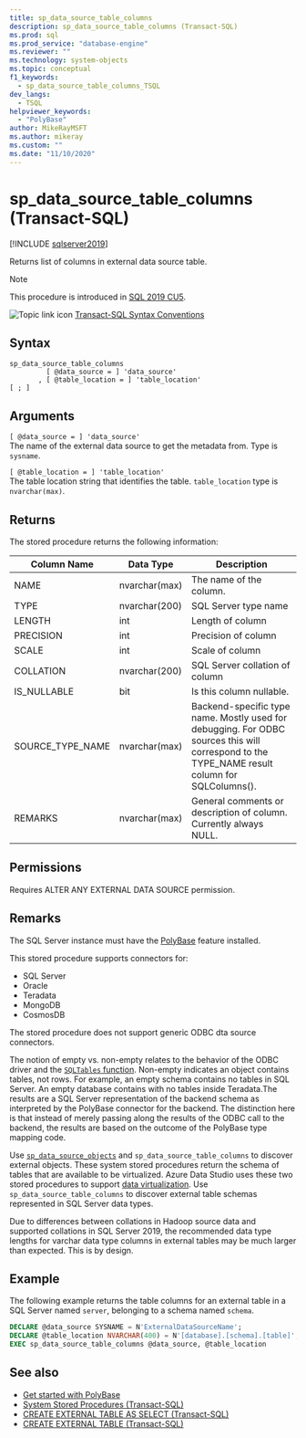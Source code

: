 ```yaml
---
title: sp_data_source_table_columns
description: sp_data_source_table_columns (Transact-SQL)
ms.prod: sql
ms.prod_service: "database-engine"
ms.reviewer: ""
ms.technology: system-objects
ms.topic: conceptual
f1_keywords: 
  - sp_data_source_table_columns_TSQL
dev_langs:
  - TSQL
helpviewer_keywords: 
  - "PolyBase"
author: MikeRayMSFT
ms.author: mikeray
ms.custom: ""
ms.date: "11/10/2020"
---
```


# sp_data_source_table_columns (Transact-SQL)

[!INCLUDE [sqlserver2019](../../includes/applies-to-version/sqlserver2019.md)]

Returns list of columns in external data source table.
  
> [!NOTE]
> This procedure is introduced in [SQL 2019 CU5](../../big-data-cluster/release-notes-big-data-cluster.md#cu5).

![Topic link icon](../../database-engine/configure-windows/media/topic-link.gif "Topic link icon") [Transact-SQL Syntax Conventions](../../t-sql/language-elements/transact-sql-syntax-conventions-transact-sql.md)  
  
## Syntax  
  
```sqlsyntax
sp_data_source_table_columns
         [ @data_source = ] 'data_source'
       , [ @table_location = ] 'table_location'
[ ; ]
```  

## Arguments

`[ @data_source = ] 'data_source'`   
The name of the external data source to get the metadata from. Type is `sysname`.

`[ @table_location = ] 'table_location'`   
The table location string that identifies the table. `table_location` type is `nvarchar(max)`.

## Returns

The stored procedure returns the following information:

|Column Name |Data Type |Description|
|---|---|---|
|NAME|nvarchar(max)|The name of the column.
|TYPE|nvarchar(200)|SQL Server type name
|LENGTH|int|Length of column
|PRECISION|int|Precision of column
|SCALE|int|Scale of column
|COLLATION|nvarchar(200)|SQL Server collation of column
|IS_NULLABLE|bit|Is this column nullable.
|SOURCE_TYPE_NAME|nvarchar(max)|Backend-specific type name. Mostly used for debugging. For ODBC sources this will correspond to the TYPE_NAME result column for SQLColumns().
|REMARKS|nvarchar(max)|General comments or description of column. Currently always NULL.|

## Permissions  

Requires ALTER ANY EXTERNAL DATA SOURCE permission.
  
## Remarks  

The SQL Server instance must have the  [PolyBase](../../relational-databases/polybase/polybase-guide.md) feature installed.

This stored procedure supports connectors for:

- SQL Server
- Oracle
- Teradata
- MongoDB
- CosmosDB

The stored procedure does not support generic ODBC dta source connectors.

The notion of empty vs. non-empty relates to the behavior of the ODBC driver and the [`SQLTables` function](../native-client-odbc-api/sqltables.md). Non-empty indicates an object contains tables, not rows. For example, an empty schema contains no tables in SQL Server. An empty database contains with no tables inside Teradata.The results are a SQL Server representation of the backend schema as interpreted by the PolyBase connector for the backend. The distinction here is that instead of merely passing along the results of the ODBC call to the backend, the results are based on the outcome of the PolyBase type mapping code.

Use [`sp_data_source_objects`](sp-data-source-objects.md) and `sp_data_source_table_columns` to discover external objects. These system stored procedures return the schema of tables that are available to be virtualized. Azure Data Studio uses these two stored procedures to support [data virtualization](../../azure-data-studio/extensions/data-virtualization-extension.md). Use `sp_data_source_table_columns` to discover external table schemas represented in SQL Server data types.

Due to differences between collations in Hadoop source data and supported collations in SQL Server 2019, the recommended data type lengths for varchar data type columns in external tables may be much larger than expected. This is by design.

## Example  

The following example returns the table columns for an external table in a SQL Server named `server`, belonging to a schema named `schema`.
  
```sql
DECLARE @data_source SYSNAME = N'ExternalDataSourceName';
DECLARE @table_location NVARCHAR(400) = N'[database].[schema].[table]';
EXEC sp_data_source_table_columns @data_source, @table_location
```  
  
## See also

- [Get started with PolyBase](../polybase/polybase-guide.md)
- [System Stored Procedures &#40;Transact-SQL&#41;](../../relational-databases/system-stored-procedures/system-stored-procedures-transact-sql.md)
- [CREATE EXTERNAL TABLE AS SELECT (Transact-SQL)](../../t-sql/statements/create-external-table-as-select-transact-sql.md)
- [CREATE EXTERNAL TABLE (Transact-SQL)](../../t-sql/statements/create-external-table-transact-sql.md)